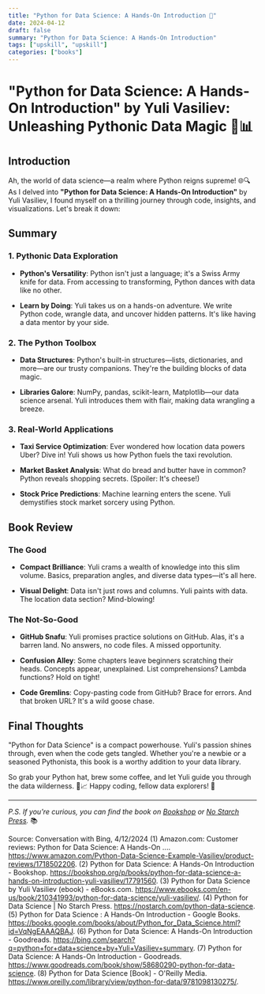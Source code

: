 ```yaml
---
title: "Python for Data Science: A Hands-On Introduction 📕"
date: 2024-04-12
draft: false
summary: "Python for Data Science: A Hands-On Introduction"
tags: ["upskill", "upskill"]
categories: ["books"]
---
```


# **"Python for Data Science: A Hands-On Introduction"** by Yuli Vasiliev: Unleashing Pythonic Data Magic 🐍📊

## **Introduction**

Ah, the world of data science—a realm where Python reigns supreme! 🌐🔍 As I delved into **"Python for Data Science: A Hands-On Introduction"** by Yuli Vasiliev, I found myself on a thrilling journey through code, insights, and visualizations. Let's break it down:

## **Summary**

### **1. Pythonic Data Exploration**

- **Python's Versatility**: Python isn't just a language; it's a Swiss Army knife for data. From accessing to transforming, Python dances with data like no other.

- **Learn by Doing**: Yuli takes us on a hands-on adventure. We write Python code, wrangle data, and uncover hidden patterns. It's like having a data mentor by your side.

### **2. The Python Toolbox**

- **Data Structures**: Python's built-in structures—lists, dictionaries, and more—are our trusty companions. They're the building blocks of data magic.

- **Libraries Galore**: NumPy, pandas, scikit-learn, Matplotlib—our data science arsenal. Yuli introduces them with flair, making data wrangling a breeze.

### **3. Real-World Applications**

- **Taxi Service Optimization**: Ever wondered how location data powers Uber? Dive in! Yuli shows us how Python fuels the taxi revolution.

- **Market Basket Analysis**: What do bread and butter have in common? Python reveals shopping secrets. (Spoiler: It's cheese!)

- **Stock Price Predictions**: Machine learning enters the scene. Yuli demystifies stock market sorcery using Python.

## **Book Review**

### **The Good**

- **Compact Brilliance**: Yuli crams a wealth of knowledge into this slim volume. Basics, preparation angles, and diverse data types—it's all here.

- **Visual Delight**: Data isn't just rows and columns. Yuli paints with data. The location data section? Mind-blowing!

### **The Not-So-Good**

- **GitHub Snafu**: Yuli promises practice solutions on GitHub. Alas, it's a barren land. No answers, no code files. A missed opportunity.

- **Confusion Alley**: Some chapters leave beginners scratching their heads. Concepts appear, unexplained. List comprehensions? Lambda functions? Hold on tight!

- **Code Gremlins**: Copy-pasting code from GitHub? Brace for errors. And that broken URL? It's a wild goose chase.

## **Final Thoughts**

"Python for Data Science" is a compact powerhouse. Yuli's passion shines through, even when the code gets tangled. Whether you're a newbie or a seasoned Pythonista, this book is a worthy addition to your data library.

So grab your Python hat, brew some coffee, and let Yuli guide you through the data wilderness. 🚀📈 Happy coding, fellow data explorers! 🌟

---

*P.S. If you're curious, you can find the book on [Bookshop](https://bookshop.org/p/books/python-for-data-science-a-hands-on-introduction-yuli-vasiliev/17791560) or [No Starch Press](https://nostarch.com/python-data-science).* 📚

Source: Conversation with Bing, 4/12/2024
(1) Amazon.com: Customer reviews: Python for Data Science: A Hands-On .... https://www.amazon.com/Python-Data-Science-Example-Vasiliev/product-reviews/1718502206.
(2) Python for Data Science: A Hands-On Introduction - Bookshop. https://bookshop.org/p/books/python-for-data-science-a-hands-on-introduction-yuli-vasiliev/17791560.
(3) Python for Data Science by Yuli Vasiliev (ebook) - eBooks.com. https://www.ebooks.com/en-us/book/210341993/python-for-data-science/yuli-vasiliev/.
(4) Python for Data Science | No Starch Press. https://nostarch.com/python-data-science.
(5) Python for Data Science : A Hands-On Introduction - Google Books. https://books.google.com/books/about/Python_for_Data_Science.html?id=VqNgEAAAQBAJ.
(6) Python for Data Science: A Hands-On Introduction - Goodreads. https://bing.com/search?q=python+for+data+science+by+Yuli+Vasiliev+summary.
(7) Python for Data Science: A Hands-On Introduction - Goodreads. https://www.goodreads.com/book/show/58680290-python-for-data-science.
(8) Python for Data Science [Book] - O'Reilly Media. https://www.oreilly.com/library/view/python-for-data/9781098130275/.